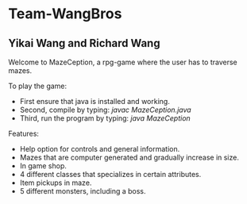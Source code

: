 # Team-WangBros
Yikai Wang and Richard Wang
---------------------------

  Welcome to MazeCeption, a rpg-game where the user has to traverse mazes.

To play the game:

- First ensure that java is installed and working.
- Second, compile by typing:
	*javac MazeCeption.java*
- Third, run the program by typing:
	*java MazeCeption*


Features:

- Help option for controls and general information.
- Mazes that are computer generated and gradually increase in size.
- In game shop.
- 4 different classes that specializes in certain attributes.
- Item pickups in maze.
- 5 different monsters, including a boss.